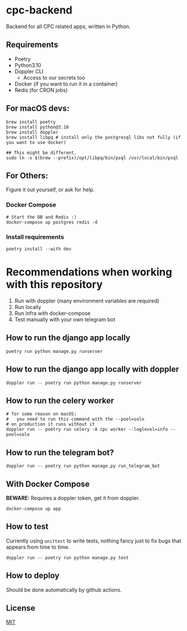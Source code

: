 # cpc-backend
Backend for all CPC related apps, written in Python.

## Requirements
- Poetry
- Python3.10
- Doppler CLI
  - Access to our secrets too
- Docker (if you want to run it in a container)
- Redis (for CRON jobs)

## For macOS devs:
```shell
brew install poetry
brew install python@3.10
brew install doppler
brew install libpq # install only the postgresql libs not fully (if you want to use docker)

## This might be different.
sudo ln -s $(brew --prefix)/opt/libpq/bin/psql /usr/local/bin/psql
```

## For Others:
Figure it out yourself, or ask for help.

### Docker Compose
```shell
# Start the DB and Redis :)
docker-compose up postgres redis -d
```

### Install requirements
```shell
poetry install --with dev
```

# Recommendations when working with this repository

1. Run with doppler (many environment variables are required)
2. Run locally
3. Run infra with docker-compose
4. Test manually with your own telegram bot

## How to run the django app locally
```shell
poetry run python manage.py runserver
```

## How to run the django app locally with doppler
```shell
doppler run -- poetry run python manage.py runserver
```

## How to run the celery worker
```shell
# for some reason on macOS: 
#   you need to run this command with the --pool=solo
# on production it runs without it
doppler run -- poetry run celery -A cpc worker --loglevel=info --pool=solo
````

## How to run the telegram bot?
```shell
doppler run -- poetry run python manage.py run_telegram_bot
```

## With Docker Compose
**BEWARE:** Requires a doppler token, get it from doppler.
```shell
docker-compose up app
```

## How to test
Currently using `unittest` to write tests, nothing fancy just to fix bugs that appears from time to time.

```shell
doppler run -- poetry run python manage.py test
```

## How to deploy
Should be done automatically by github actions.

## License
[MIT](./LICENSE)